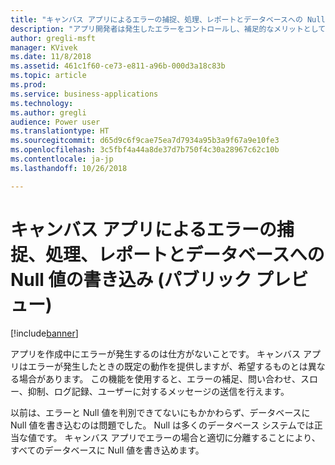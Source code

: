 ```yaml
---
title: "キャンバス アプリによるエラーの捕捉、処理、レポートとデータベースへの Null 値の書き込み"
description: "アプリ開発者は発生したエラーをコントロールし、補足的なメリットとして Null 値を書き込めます。"
author: gregli-msft
manager: KVivek
ms.date: 11/8/2018
ms.assetid: 461c1f60-ce73-e811-a96b-000d3a18c83b
ms.topic: article
ms.prod: 
ms.service: business-applications
ms.technology: 
ms.author: gregli
audience: Power user
ms.translationtype: HT
ms.sourcegitcommit: d65d9c6f9cae75ea7d7934a95b3a9f67a9e10fe3
ms.openlocfilehash: 3c5fbf4a44a8de37d7b750f4c30a28967c62c10b
ms.contentlocale: ja-jp
ms.lasthandoff: 10/26/2018

---
```

# <a name="catch-handle-and-report-errors-and-write-null-values-to-databases-with-canvas-apps-public-preview"></a>キャンバス アプリによるエラーの捕捉、処理、レポートとデータベースへの Null 値の書き込み (パブリック プレビュー)


[!include[banner](../../includes/banner.md)]

アプリを作成中にエラーが発生するのは仕方がないことです。 キャンバス アプリはエラーが発生したときの既定の動作を提供しますが、希望するものとは異なる場合があります。 この機能を使用すると、エラーの補足、問い合わせ、スロー、抑制、ログ記録、ユーザーに対するメッセージの送信を行えます。

以前は、エラーと Null 値を判別できてないにもかかわらず、データベースに Null 値を書き込むのは問題でした。 Null は多くのデータベース システムでは正当な値です。 キャンバス アプリでエラーの場合と適切に分離することにより、すべてのデータベースに Null 値を書き込めます。

